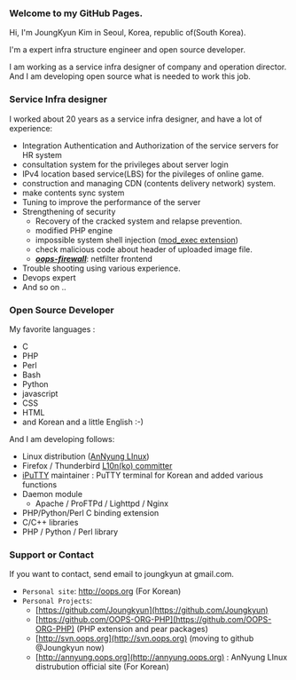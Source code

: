 ### Welcome to my GitHub Pages.
Hi, I'm JoungKyun Kim in Seoul, Korea, republic of(South Korea).

I'm a expert infra structure engineer and open source developer.

I am working as a service infra designer of company and operation director. And I am developing open source what is needed to work this job.

### Service Infra designer

I worked about 20 years as a service infra designer, and have a lot of experience:

  * Integration Authentication and Authorization of the service servers for HR system
  * consultation system for the privileges about server login
  * IPv4 location based service(LBS) for the pivileges of online game.
  * construction and managing CDN (contents delivery network) system.
   * make contents sync system
   * Tuning to improve the performance of the server
  * Strengthening of security
    * Recovery of the cracked system and relapse prevention.
    * modified PHP engine
     * impossible system shell injection ([mod_exec extension](https://github.com/OOPS-ORG-PHP/mod_execdir))
     * check malicious code about header of uploaded image file.
    * ***[oops-firewall](http://svn.oops.org/wsvn/OOPS.oops-firewall)***: netfilter frontend
  * Trouble shooting using various experience.
  * Devops expert
  * And so on ..

### Open Source Developer

My favorite languages :
  * C
  * PHP
  * Perl
  * Bash
  * Python
  * javascript
  * CSS
  * HTML
  * and Korean and a little English :-)

And I am developing follows:

  * Linux distribution ([AnNyung LInux](http://distrowatch.com/table.php?distribution=annyung))
  * Firefox / Thunderbird [L10n(ko) committer](https://wiki.mozilla.org/L10n:Teams:ko)
  * [iPuTTY](https://github.com/iPuTTY/iPuTTY) maintainer : PuTTY terminal for Korean and added various functions
  * Daemon module
    * Apache / ProFTPd / Lighttpd / Nginx
  * PHP/Python/Perl C binding extension
  * C/C++ libraries
  * PHP / Python / Perl library

### Support or Contact

If you want to contact, send email to joungkyun at gmail.com.

 * ```Personal site```: http://oops.org (For Korean)
 * ```Personal Projects```:
   * [https://github.com/Joungkyun](https://github.com/Joungkyun)
   * [https://github.com/OOPS-ORG-PHP](https://github.com/OOPS-ORG-PHP) (PHP extension and pear packages)
   * [http://svn.oops.org](http://svn.oops.org) (moving to github @Joungkyun now)
   * [http://annyung.oops.org](http://annyung.oops.org) : AnNyung LInux distrubution official site (For Korean)
